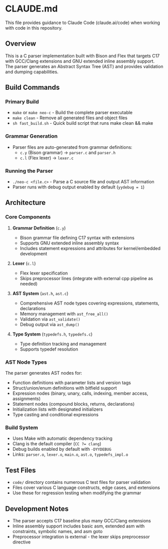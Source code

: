 # CLAUDE.md

This file provides guidance to Claude Code (claude.ai/code) when working with code in this repository.

## Overview

This is a C parser implementation built with Bison and Flex that targets C17 with GCC/Clang extensions and GNU extended inline assembly support. The parser generates an Abstract Syntax Tree (AST) and provides validation and dumping capabilities.

## Build Commands

### Primary Build
- `make` or `make neo-c` - Build the complete parser executable
- `make clean` - Remove all generated files and object files
- `sh fast_build.sh` - Quick build script that runs make clean && make

### Grammar Generation
- Parser files are auto-generated from grammar definitions:
  - `c.y` (Bison grammar) → `parser.c` and `parser.h`
  - `c.l` (Flex lexer) → `lexer.c`

### Running the Parser
- `./neo-c <file.c>` - Parse a C source file and output AST information
- Parser runs with debug output enabled by default (`yydebug = 1`)

## Architecture

### Core Components

1. **Grammar Definition** (`c.y`)
   - Bison grammar file defining C17 syntax with extensions
   - Supports GNU extended inline assembly syntax
   - Includes statement expressions and attributes for kernel/embedded development

2. **Lexer** (`c.l`) 
   - Flex lexer specification
   - Skips preprocessor lines (integrate with external cpp pipeline as needed)

3. **AST System** (`ast.h`, `ast.c`)
   - Comprehensive AST node types covering expressions, statements, declarations
   - Memory management with `ast_free_all()`
   - Validation via `ast_validate()`
   - Debug output via `ast_dump()`

4. **Type System** (`typedefs.h`, `typedefs.c`)
   - Type definition tracking and management
   - Supports typedef resolution

### AST Node Types
The parser generates AST nodes for:
- Function definitions with parameter lists and version tags
- Struct/union/enum definitions with bitfield support
- Expression nodes (binary, unary, calls, indexing, member access, assignments)
- Statement nodes (compound blocks, returns, declarations)
- Initialization lists with designated initializers
- Type casting and conditional expressions

### Build System
- Uses Make with automatic dependency tracking
- Clang is the default compiler (`CC ?= clang`)
- Debug builds enabled by default with `-DYYDEBUG`
- Links: `parser.o`, `lexer.o`, `main.o`, `ast.o`, `typedefs_impl.o`

## Test Files
- `code/` directory contains numerous C test files for parser validation
- Files cover various C language constructs, edge cases, and extensions
- Use these for regression testing when modifying the grammar

## Development Notes
- The parser accepts C17 baseline plus many GCC/Clang extensions
- Inline assembly support includes basic asm, extended asm with constraints, symbolic names, and asm goto
- Preprocessor integration is external - the lexer skips preprocessor directive

